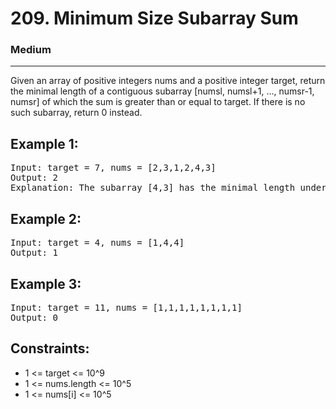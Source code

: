 # 209. Minimum Size Subarray Sum

### Medium

---

Given an array of positive integers nums and a positive integer target, return the minimal length of a contiguous subarray [numsl, numsl+1, ..., numsr-1, numsr] of which the sum is greater than or equal to target. If there is no such subarray, return 0 instead.

## Example 1:

<pre>
Input: target = 7, nums = [2,3,1,2,4,3]
Output: 2
Explanation: The subarray [4,3] has the minimal length under the problem constraint.
</pre>

## Example 2:

<pre>
Input: target = 4, nums = [1,4,4]
Output: 1
</pre>

## Example 3:

<pre>
Input: target = 11, nums = [1,1,1,1,1,1,1,1]
Output: 0
</pre>

## Constraints:

- 1 <= target <= 10^9
- 1 <= nums.length <= 10^5
- 1 <= nums[i] <= 10^5
